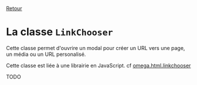 [Retour](../classes.md)

# La classe `LinkChooser`

Cette classe permet d'ouvrire un modal pour créer un URL vers une page, un média ou un URL personalisé.

Cette classe est liée à une librairie en JavaScript. cf [omega.html.linkchooser](../js/omage.html.linkchooser.md)

TODO